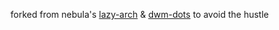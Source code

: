 forked from nebula's [lazy-arch](https://github.com/nebulaxyz/lazy-arch) & [dwm-dots](https://github.com/nebulaxyz/dwm-dots) to avoid the hustle
